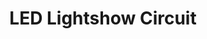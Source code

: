 ---
layout: page
title: LED Lightshow Circuit
description: A custom LED controller for off-the-shelf LED strips.
img: assets/img/lightshow.jpg
importance: 2
category: fun
related_publications: false
---